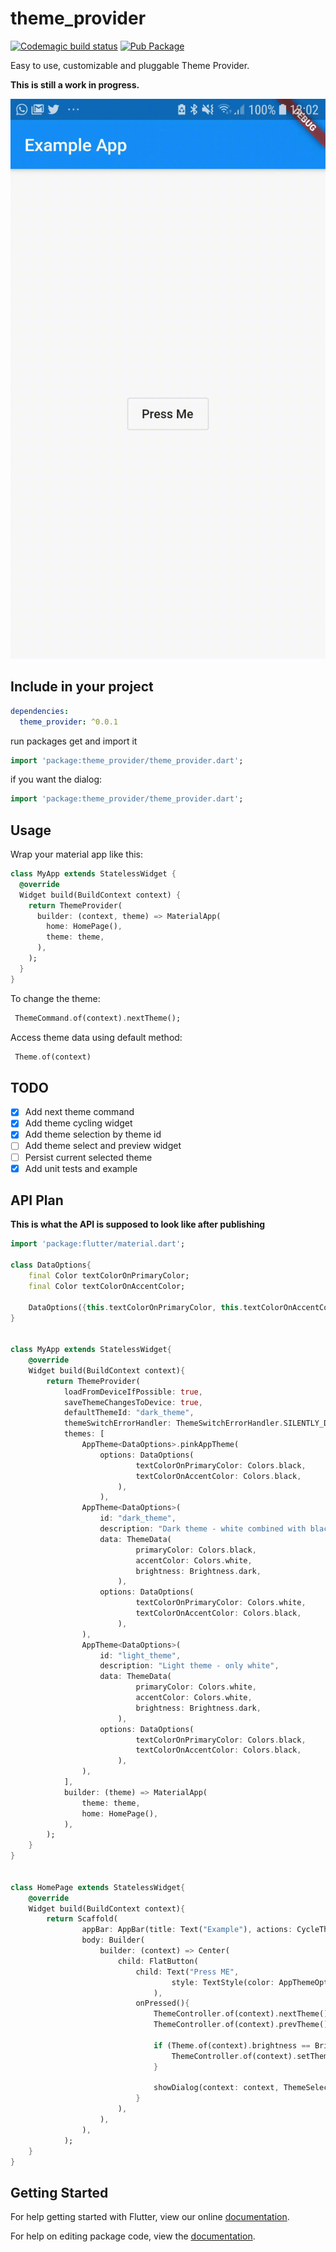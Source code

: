 # theme_provider

[![Codemagic build status](https://api.codemagic.io/apps/5cfb60390824820019d5af6b/5cfb60390824820019d5af6a/status_badge.svg)](https://codemagic.io/apps/5cfb60390824820019d5af6b/5cfb60390824820019d5af6a/latest_build)
[![Pub Package](https://img.shields.io/pub/v/theme_provider.svg)](https://pub.dartlang.org/packages/theme_provider)

Easy to use, customizable and pluggable Theme Provider. 

**This is still a work in progress.**

![](record.gif)

## Include in your project

```yaml
dependencies:
  theme_provider: ^0.0.1
```
run packages get and import it
```dart
import 'package:theme_provider/theme_provider.dart';
```
if you want the dialog:
```dart
import 'package:theme_provider/theme_provider.dart';
```

## Usage
Wrap your material app like this:
```dart
class MyApp extends StatelessWidget {
  @override
  Widget build(BuildContext context) {
    return ThemeProvider(
      builder: (context, theme) => MaterialApp(
        home: HomePage(),
        theme: theme,
      ),
    );
  }
}

```

To change the theme:
```dart
 ThemeCommand.of(context).nextTheme();
```

Access theme data using default method:

```dart
 Theme.of(context)
```

## TODO

- [x] Add next theme command
- [x] Add theme cycling widget
- [x] Add theme selection by theme id
- [ ] Add theme select and preview widget
- [ ] Persist current selected theme
- [x] Add unit tests and example

## API Plan

**This is what the API is supposed to look like after publishing**

```dart
import 'package:flutter/material.dart';

class DataOptions{
	final Color textColorOnPrimaryColor;
	final Color textColorOnAccentColor;

	DataOptions({this.textColorOnPrimaryColor, this.textColorOnAccentColor});
}


class MyApp extends StatelessWidget{
	@override
	Widget build(BuildContext context){
		return ThemeProvider(
			loadFromDeviceIfPossible: true,
			saveThemeChangesToDevice: true,
			defaultThemeId: "dark_theme",
			themeSwitchErrorHandler: ThemeSwitchErrorHandler.SILENTLY_DEFAULT,
			themes: [
				AppTheme<DataOptions>.pinkAppTheme(
					options: DataOptions(
							textColorOnPrimaryColor: Colors.black,
							textColorOnAccentColor: Colors.black,
						),
					),
				AppTheme<DataOptions>(
					id: "dark_theme",
					description: "Dark theme - white combined with black",
					data: ThemeData(
							primaryColor: Colors.black,
							accentColor: Colors.white,
							brightness: Brightness.dark,
						),
					options: DataOptions(
							textColorOnPrimaryColor: Colors.white,
							textColorOnAccentColor: Colors.black,
						),
				),
				AppTheme<DataOptions>(
					id: "light_theme",
					description: "Light theme - only white",
					data: ThemeData(
							primaryColor: Colors.white,
							accentColor: Colors.white,
							brightness: Brightness.dark,
						),
					options: DataOptions(
							textColorOnPrimaryColor: Colors.black,
							textColorOnAccentColor: Colors.black,
						),
				),
			],
			builder: (theme) => MaterialApp(
				theme: theme,
				home: HomePage(),
			),
		);
	}
}


class HomePage extends StatelessWidget{
	@override
	Widget build(BuildContext context){
		return Scaffold(
				appBar: AppBar(title: Text("Example"), actions: CycleThemeIconButton()),
				body: Builder(
					builder: (context) => Center(
						child: FlatButton(
							child: Text("Press ME",
									style: TextStyle(color: AppThemeOptions.of(context).textColorOnAccentColor)
								),
							onPressed(){
								ThemeController.of(context).nextTheme();
								ThemeController.of(context).prevTheme();

								if (Theme.of(context).brightness == Brightness.light){
									ThemeController.of(context).setTheme('dark_theme');
								}

								showDialog(context: context, ThemeSelectorDialog());
							}
						),
					),
				),
			);
	}
}
```

## Getting Started

For help getting started with Flutter, view our online [documentation](https://flutter.io/).

For help on editing package code, view the [documentation](https://flutter.io/developing-packages/).